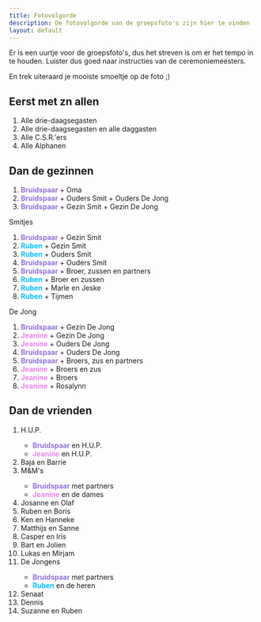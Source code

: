```yaml
---
title: Fotovolgorde
description: De fotovolgorde van de groepsfoto's zijn hier te vinden
layout: default
---
```


Er is een uurtje voor de groepsfoto's, dus het streven is om er het tempo in te houden. 
Luister dus goed naar instructies van de ceremoniemeesters.

En trek uiteraard je mooiste smoeltje op de foto ;)

## Eerst met zn allen
<ol>
    <li>Alle drie-daagsegasten</li>
    <li>Alle drie-daagsegasten en alle daggasten</li>
    <li>Alle C.S.R.'ers</li>
    <li>Alle Alphanen</li>
</ol>


## Dan de gezinnen
<ol>
    <li><b style="color: MediumPurple;">Bruidspaar</b> + Oma</li>
    <li><b style="color: MediumPurple;">Bruidspaar</b> + Ouders Smit + Ouders De Jong</li>
    <li><b style="color: MediumPurple;">Bruidspaar</b> + Gezin Smit + Gezin De Jong</li>
</ol>

Smitjes
<ol>
    <li><b style="color: MediumPurple;">Bruidspaar</b> + Gezin Smit</li>
    <li><b style="color: deepskyblue;">Ruben</b> + Gezin Smit</li>
    <li><b style="color: deepskyblue;">Ruben</b> + Ouders Smit</li>
    <li><b style="color: MediumPurple;">Bruidspaar</b> + Ouders Smit</li>
    <li><b style="color: MediumPurple;">Bruidspaar</b> + Broer, zussen en partners</li>
    <li><b style="color: deepskyblue;">Ruben</b> + Broer en zussen</li>
    <li><b style="color: deepskyblue;">Ruben</b> + Marle en Jeske</li>
    <li><b style="color: deepskyblue;">Ruben</b> + Tijmen</li>
</ol>

De Jong
<ol>
    <li><b style="color: MediumPurple;">Bruidspaar</b> + Gezin De Jong</li>
    <li><b style="color: violet;">Jeanine</b> + Gezin De Jong</li>
    <li><b style="color: violet;">Jeanine</b> + Ouders De Jong</li>
    <li><b style="color: MediumPurple;">Bruidspaar</b> + Ouders De Jong</li>
    <li><b style="color: MediumPurple;">Bruidspaar</b> + Broers, zus en partners</li>
    <li><b style="color: violet;">Jeanine</b> + Broers en zus</li>
    <li><b style="color: violet;">Jeanine</b> + Broers</li>
    <li><b style="color: violet;">Jeanine</b> + Rosalynn</li>
</ol>

## Dan de vrienden
<ol>
    <li>H.U.P.</li>
        <ul>
           <li><b style="color: MediumPurple;">Bruidspaar</b> en H.U.P.</li>
           <li><b style="color: violet;">Jeanine</b> en H.U.P.</li>
        </ul>
    <li>Baja en Barrie</li>
    <li>M&M's</li>
        <ul>
            <li><b style="color: MediumPurple;">Bruidspaar</b> met partners</li>
            <li><b style="color: violet;">Jeanine</b> en de dames</li>
        </ul>
    <li>Josanne en Olaf</li>
    <li>Ruben en Boris</li>
    <li>Ken en Hanneke</li>
    <li>Matthijs en Sanne</li>
    <li>Casper en Iris</li>
    <li>Bart en Jolien</li>
    <li>Lukas en Mirjam</li>
    <li>De Jongens</li>        
        <ul>
            <li><b style="color: MediumPurple;">Bruidspaar</b> met partners</li>
            <li><b style="color: deepskyblue;">Ruben</b> en de heren</li>
        </ul>
    <li>Senaat</li>
    <li>Dennis</li>
    <li>Suzanne en Ruben</li>
</ol>
